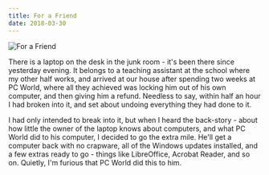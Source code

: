 ```yaml
---
title: For a Friend
date: 2018-03-30
---
```


![For a Friend](https://source.unsplash.com/9ZQzrLWV52M/1600x900)

There is a laptop on the desk in the junk room - it's been there since yesterday evening. It belongs to a teaching assistant at the school where my other half works, and arrived at our house after spending two weeks at PC World, where all they achieved was locking him out of his own computer, and then giving him a refund. Needless to say, within half an hour I had broken into it, and set about undoing everything they had done to it.

I had only intended to break into it, but when I heard the back-story - about how little the owner of the laptop knows about computers, and what PC World did to his computer, I decided to go the extra mile. He'll get a computer back with no crapware, all of the Windows updates installed, and a few extras ready to go - things like LibreOffice, Acrobat Reader, and so on. Quietly, I'm furious that PC World did this to him.